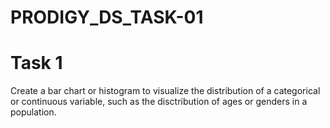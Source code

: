 # PRODIGY_DS_TASK-01

# Task 1
Create a bar chart or histogram to visualize the distribution of a categorical or continuous variable, such as the disctribution of ages or genders in a population.
